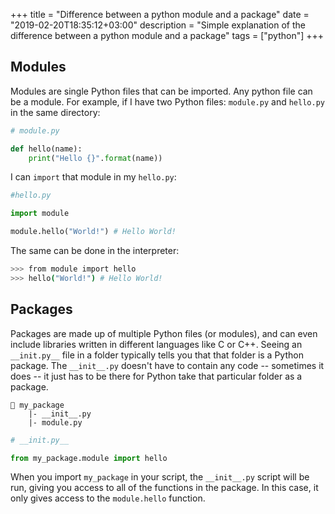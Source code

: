 +++
title = "Difference between a python module and a package"
date = "2019-02-20T18:35:12+03:00"
description = "Simple explanation of the difference between a python module and a package"
tags = ["python"]
+++

## Modules

Modules are single Python files that can be imported. Any python file can be a module. For example, if I have two Python files: `module.py` and `hello.py` in the same directory:

```python
# module.py

def hello(name):
    print("Hello {}".format(name))
```

I can `import` that module in my `hello.py`:

```python
#hello.py

import module

module.hello("World!") # Hello World!
```

The same can be done in the interpreter:

```bash
>>> from module import hello
>>> hello("World!") # Hello World!
```

## Packages

Packages are made up of multiple Python files (or modules), and can even include libraries written in different languages like C or C++. Seeing an `__init.py__` file in a folder typically tells you that that folder is a Python package. The `__init__.py` doesn't have to contain any code -- sometimes it does -- it just has to be there for Python take that particular folder as a package.

```
📁 my_package
    |- __init__.py
    |- module.py
```

```python
# __init.py__

from my_package.module import hello
```

When you import `my_package` in your script, the `__init__.py` script will be run, giving you access to all of the functions in the package. In this case, it only gives access to the `module.hello` function.
